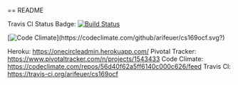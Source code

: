 == README

Travis CI Status Badge:
[![Build Status](https://travis-ci.org/arifeuer/cs169ocf.svg?branch=master)](https://travis-ci.org/arifeuer/cs169ocf)

[![Code Climate](https://codeclimate.com/github/arifeuer/cs169ocf.svg?)](https://codeclimate.com/github/arifeuer/cs169ocf.svg?)

Heroku: https://onecircleadmin.herokuapp.com/
Pivotal Tracker: https://www.pivotaltracker.com/n/projects/1543433
Code Climate: https://codeclimate.com/repos/56d40f62a5ff6140c000c626/feed
Travis CI: https://travis-ci.org/arifeuer/cs169ocf


